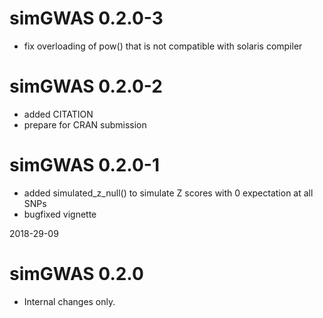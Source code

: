 # simGWAS 0.2.0-3

- fix overloading of pow() that is not compatible with solaris compiler

# simGWAS 0.2.0-2

- added CITATION
- prepare for CRAN submission

# simGWAS 0.2.0-1

- added simulated_z_null() to simulate Z scores with 0 expectation at all SNPs
- bugfixed vignette

2018-29-09

# simGWAS 0.2.0

- Internal changes only.


